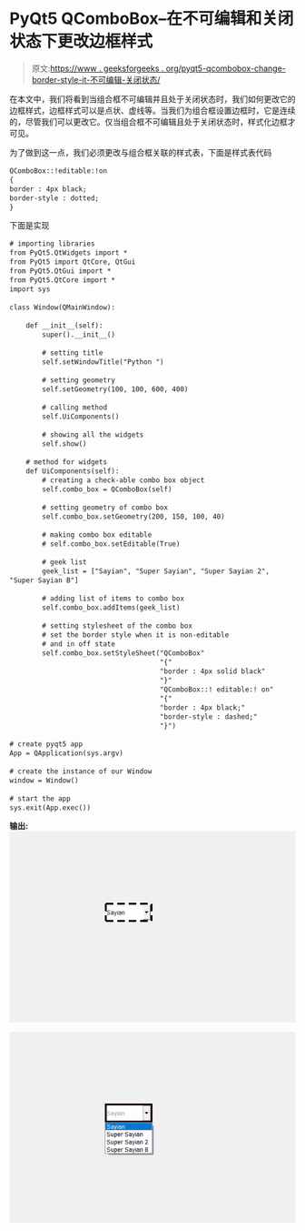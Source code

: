 # PyQt5 QComboBox–在不可编辑和关闭状态下更改边框样式

> 原文:[https://www . geeksforgeeks . org/pyqt5-qcombobox-change-border-style-it-不可编辑-关闭状态/](https://www.geeksforgeeks.org/pyqt5-qcombobox-change-border-style-when-it-non-editable-and-off-state/)

在本文中，我们将看到当组合框不可编辑并且处于关闭状态时，我们如何更改它的边框样式，边框样式可以是点状、虚线等。当我们为组合框设置边框时，它是连续的，尽管我们可以更改它。仅当组合框不可编辑且处于关闭状态时，样式化边框才可见。

为了做到这一点，我们必须更改与组合框关联的样式表，下面是样式表代码

```
QComboBox::!editable:!on
{
border : 4px black;
border-style : dotted;
}

```

下面是实现

```
# importing libraries
from PyQt5.QtWidgets import * 
from PyQt5 import QtCore, QtGui
from PyQt5.QtGui import * 
from PyQt5.QtCore import * 
import sys

class Window(QMainWindow):

    def __init__(self):
        super().__init__()

        # setting title
        self.setWindowTitle("Python ")

        # setting geometry
        self.setGeometry(100, 100, 600, 400)

        # calling method
        self.UiComponents()

        # showing all the widgets
        self.show()

    # method for widgets
    def UiComponents(self):
        # creating a check-able combo box object
        self.combo_box = QComboBox(self)

        # setting geometry of combo box
        self.combo_box.setGeometry(200, 150, 100, 40)

        # making combo box editable
        # self.combo_box.setEditable(True)

        # geek list
        geek_list = ["Sayian", "Super Sayian", "Super Sayian 2", "Super Sayian B"]

        # adding list of items to combo box
        self.combo_box.addItems(geek_list)

        # setting stylesheet of the combo box
        # set the border style when it is non-editable
        # and in off state
        self.combo_box.setStyleSheet("QComboBox"
                                     "{"
                                     "border : 4px solid black"
                                     "}"
                                     "QComboBox::! editable:! on"
                                     "{"
                                     "border : 4px black;"
                                     "border-style : dashed;"
                                     "}")

# create pyqt5 app
App = QApplication(sys.argv)

# create the instance of our Window
window = Window()

# start the app
sys.exit(App.exec())
```

**输出:**
![](img/e23e9a591d68a4bc52d01370aa832fc8.png)

![](img/ae82160e3e62c03b2d3935fa14703993.png)